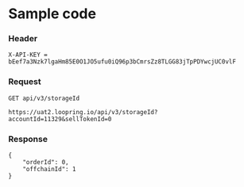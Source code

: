 # Sample code

### Header

```
X-API-KEY = bEef7a3Nzk7lgaHm85E0O1JO5ufu0iQ96p3bCmrsZz8TLGG83jTpPDYwcjUC0vlF
```



### Request

```
GET api/v3/storageId
```

```
https://uat2.loopring.io/api/v3/storageId?accountId=11329&sellTokenId=0
```



### Response

```
{
	"orderId": 0,
	"offchainId": 1
}
```
